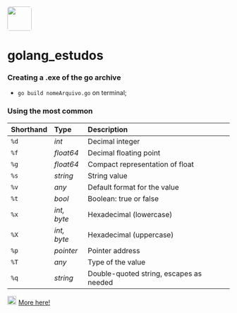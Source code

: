 <img src="https://go.dev/doc/gopher/gopherbelly300.jpg" width="55" style="border-radius: 5px;"/>

# golang_estudos

### Creating a .exe of the go archive

- `go build nomeArquivo.go` on terminal;

### Using the most common

| **Shorthand** | **Type**    | **Description**                         |
| :------------ | :---------- | :-------------------------------------- |
| `%d`          | _int_       | Decimal integer                         |
| `%f`          | _float64_   | Decimal floating point                  |
| `%g`          | _float64_   | Compact representation of float         |
| `%s`          | _string_    | String value                            |
| `%v`          | _any_       | Default format for the value            |
| `%t`          | _bool_      | Boolean: true or false                  |
| `%x`          | _int, byte_ | Hexadecimal (lowercase)                 |
| `%X`          | _int, byte_ | Hexadecimal (uppercase)                 |
| `%p`          | _pointer_   | Pointer address                         |
| `%T`          | _any_       | Type of the value                       |
| `%q`          | _string_    | Double-quoted string, escapes as needed |

<img src="https://upload.wikimedia.org/wikipedia/commons/thumb/2/2d/Go_gopher_favicon.svg/2048px-Go_gopher_favicon.svg.png" width="20px" style="margin: 0px 5px -9px 0px;"/>[More here!](https://programming.guide/go/fmt-printf-reference-cheat-sheet.html)
